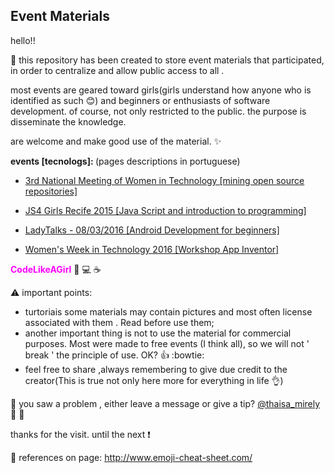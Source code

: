 ## Event Materials

hello!!


:information_desk_person: this repository has been created to store event materials that participated, in order to centralize and allow public access to all .

most events are geared toward girls(girls understand how anyone who is identified as such :blush:) and beginners or enthusiasts of software development. of course,
not only restricted to the public.
the purpose is disseminate the knowledge.

are welcome and make good use of the material.  :sparkles:

<b> events [tecnologs]: </b>  (pages descriptions in portuguese)




- [3rd National Meeting of Women in Technology [mining open source repositories]](https://github.com/ThaisaMirely/event_materials-programming_for_women/wiki/Encontro-Nacional-de-Mulheres-na-Tecnologia)

- [JS4 Girls Recife 2015 [Java Script and introduction to programming]](https://github.com/ThaisaMirely/event_materials-programming_for_women/wiki/JS4-Girls-Recife)

- [LadyTalks - 08/03/2016 [Android Development for beginners]](https://github.com/ThaisaMirely/event_materials-programming_for_women/wiki/LadyTalks-2016)

- [Women's Week in Technology 2016 [Workshop App Inventor]](https://github.com/ThaisaMirely/event_materials-programming_for_women/wiki/Semana-da-Mulher-na-Tecnologia-2016)



<b style='color:#FF00FF'>CodeLikeAGirl</b> :raising_hand: :computer: :coffee:


:warning: important points:

- turtoriais some materials may contain pictures and most often license associated with them . Read before use them;
- another important thing is not to use the material for commercial purposes. Most were made to free events (I think all), so we will not ' break ' the principle of use. OK? :thumbsup: :bowtie:
- feel free to share ,always remembering to give due credit to the creator(This is true not only here more for everything in life :ok_hand:)


:checkered_flag: you saw a problem , either leave a message or give a tip? [@thaisa_mirely](https://twitter.com/thaisa_mirely)  :speech_balloon: :dancer:

thanks for the visit. until the next :exclamation:

:book: references on page: http://www.emoji-cheat-sheet.com/
